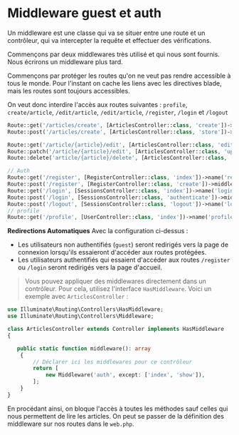 # Middleware guest et auth

Un middleware est une classe qui va se situer entre une route et un contrôleur, qui va intercepter la requête et effectuer des vérifications.


Commençons par deux middlewares très utilisé et qui nous sont fournis.
Nous écrirons un middleware plus tard.
 
 Commençons par protéger les routes qu'on ne veut pas rendre accessible à tous le monde.
 Pour l'instant on cache les liens avec les directives blade, mais les routes sont toujours accessibles.
 
 On veut donc interdire l'accès aux routes suivantes :
 `profile`, `create/article`, `/edit/article`, `/edit/article`, `/register`, `/login` et `/logout` 
```php
Route::get('/articles/create', [ArticlesController::class, 'create'])->middleware('auth');
Route::post('/articles/create', [ArticlesController::class, 'store'])->middleware('auth');

Route::get('/article/{article}/edit', [ArticlesController::class, 'edit'])->middleware('auth');
Route::patch('/article/{article}/edit', [ArticlesController::class, 'update'])->middleware('auth');
Route::delete('article/{article}/delete', [ArticlesController::class, 'delete'])->middleware('auth');

// Auth
Route::get('/register', [RegisterController::class, 'index'])->name('register')->middleware('guest');
Route::post('/register', [RegisterController::class, 'create'])->middleware('guest');
Route::get('/login', [SessionsController::class, 'index'])->name('login')->middleware('guest');
Route::post('/login', [SessionsController::class, 'authenticate'])->middleware('guest');
Route::post('/logout', [SessionsController::class, 'logout'])->name('logout')->middleware('auth');
// profile
Route::get('/profile', [UserController::class, 'index'])->name('profile')->middleware('auth');
```

**Redirections Automatiques**
Avec la configuration ci-dessus :
  * Les utilisateurs non authentifiés (`guest`) seront redirigés vers la page de connexion lorsqu'ils essaieront d'accéder aux routes protégées.
  * Les utilisateurs authentifiés qui essaient d'accéder aux routes `/register` ou `/login` seront redirigés vers la page d'accueil.

> Vous pouvez appliquer des middlewares directement dans un contrôleur. Pour cela, utilisez l'interface `HasMiddleware`. 
Voici un exemple avec `ArticlesController` :

```php
use Illuminate\Routing\Controllers\HasMiddleware; 
use Illuminate\Routing\Controllers\Middleware;

class ArticlesController extends Controller implements HasMiddleware
{

   public static function middleware(): array
    {
        // Déclarer ici les middlewares pour ce contrôleur
        return [
            new Middleware('auth', except: ['index', 'show']),
        ];
    }
}
```
En procédant ainsi, on bloque l'accès à toutes les méthodes sauf celles qui nous permettent de lire les articles. On peut se passer de la définition des middleware sur nos routes dans le `web.php`.
